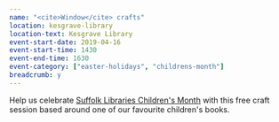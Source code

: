 ```yaml
---
name: "<cite>Window</cite> crafts"
location: kesgrave-library
location-text: Kesgrave Library
event-start-date: 2019-04-16
event-start-time: 1430
event-end-time: 1630
event-category: ["easter-holidays", "childrens-month"]
breadcrumb: y
---
```


Help us celebrate [Suffolk Libraries Children's Month](/childrens-month/) with this free craft session based around one of our favourite children's books.
